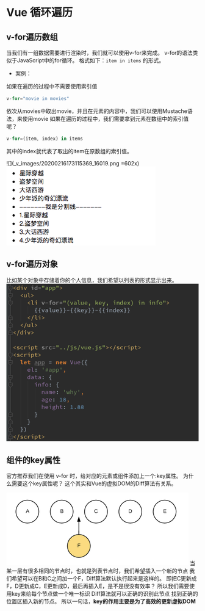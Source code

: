 # Vue 循环遍历

## v-for遍历数组

当我们有一组数据需要进行渲染时，我们就可以使用v-for来完成。
v-for的语法类似于JavaScript中的for循环。
格式如下：`item in items` 的形式。

- 案例：

如果在遍历的过程中不需要使用索引值
```js
v-for="movie in movies"
```
依次从movies中取出movie，并且在元素的内容中，我们可以使用Mustache语法，来使用movie
如果在遍历的过程中，我们需要拿到元素在数组中的索引值呢？
```js
v-for=(item, index) in items
```
其中的index就代表了取出的item在原数组的索引值。

![](_v_images/20200216173115369_16019.png =602x)
![](_v_images/20200216173124203_12681.png)

## v-for遍历对象

比如某个对象中存储着你的个人信息，我们希望以列表的形式显示出来。
![](_v_images/20200216173453478_18330.png)

## 组件的key属性

官方推荐我们在使用 v-for 时，给对应的元素或组件添加上一个:key属性。
为什么需要这个key属性呢？ 这个其实和Vue的虚拟DOM的Diff算法有关系。

![](_v_images/20200216173634286_20223.png)
当某一层有很多相同的节点时，也就是列表节点时，我们希望插入一个新的节点
我们希望可以在B和C之间加一个F，Diff算法默认执行起来是这样的。
即把C更新成F，D更新成C，E更新成D，最后再插入E，是不是很没有效率？
所以我们需要使用key来给每个节点做一个唯一标识
Diff算法就可以正确的识别此节点 找到正确的位置区插入新的节点。
所以一句话，**key的作用主要是为了高效的更新虚拟DOM**
